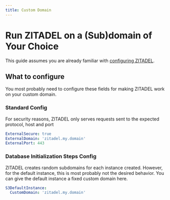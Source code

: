 ```yaml
---
title: Custom Domain
---
```


# Run ZITADEL on a (Sub)domain of Your Choice

This guide assumes you are already familiar with [configuring ZITADEL](./configure).

## What to configure

You most probably need to configure these fields for making ZITADEL work on your custom domain.

### Standard Config

For security reasons, ZITADEL only serves requests sent to the expected protocol, host and port

<!-- TODO: verify -->
```yaml
ExternalSecure: true
ExternalDomain: 'zitadel.my.domain'
ExternalPort: 443
```

### Database Initialization Steps Config

<!-- TODO: verify -->
ZITADEL creates random subdomains for each instance created.
However, for the default instance, this is most probably not the desired behavior.
You can give the default instance a fixed custom domain here.

```yaml
S3DefaultInstance:
  CustomDomain: 'zitadel.my.domain'
```

